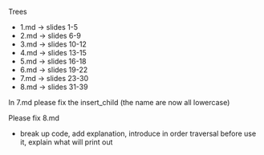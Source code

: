 Trees
- 1.md -> slides 1-5 
- 2.md -> slides 6-9
- 3.md -> slides 10-12
- 4.md -> slides 13-15
- 5.md -> slides 16-18
- 6.md -> slides 19-22
- 7.md -> slides 23-30
- 8.md -> slides 31-39

 In 7.md please fix the insert_child (the name are now all lowercase)

Please fix 8.md 
   - break up code, add explanation, introduce in order traversal before use it, explain what will print out
